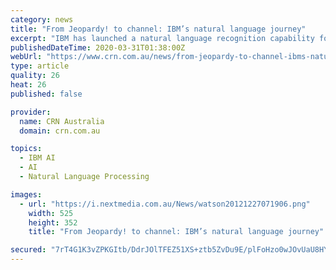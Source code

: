 ```yaml
---
category: news
title: "From Jeopardy! to channel: IBM’s natural language journey"
excerpt: "IBM has launched a natural language recognition capability for its AI technology dubbed Watson. The company is looking for partners in the local market to push adoption but if you don’t have the skills, this is not the channel program for you. The technology originated with IBM’s efforts to tackle the US game show Jeopardy! Following the ..."
publishedDateTime: 2020-03-31T01:38:00Z
webUrl: "https://www.crn.com.au/news/from-jeopardy-to-channel-ibms-natural-language-journey-545838"
type: article
quality: 26
heat: 26
published: false

provider:
  name: CRN Australia
  domain: crn.com.au

topics:
  - IBM AI
  - AI
  - Natural Language Processing

images:
  - url: "https://i.nextmedia.com.au/News/watson20121227071906.png"
    width: 525
    height: 352
    title: "From Jeopardy! to channel: IBM’s natural language journey"

secured: "7rT4G1K3vZPKGItb/DdrJOlTFEZ51XS+ztb5ZvDu9E/plFoHzo0wJOvUaU8HYsTLERX+Fy3QhV4C1mnckJRUjRxw7EPc9VVm57XhArbqLB0Ve8DQ4YEZ/ZNeYbIhjTKMs3w4el0qz5NAb+hAkjbsZTGtnhLb39mkv3pHys+1vrGDOoqfnFOHTj5wRZgfWRjvxe/vsyvc03ci9xV7Dltese+HRc04H8mJFs5JYGCsBiNTwt5ZfjFZW/ZTBAlOLarDR1mDmA+lFCm48Jtq6RnmtRAyBBvfp9N8HTAtpJeMfT/JWJ+e9v/l1ElsuNfNQSbr;o5TbkU+D+b+79CJYJGAHuw=="
---
```


